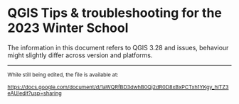 # QGIS Tips & troubleshooting for the 2023 Winter School

The information in this document refers to QGIS 3.28 and issues, behaviour might slightly differ across version and platforms.

--- 
<sup>While still being edited, the file is available at:</sup>

<sup>https://docs.google.com/document/d/1aWQRfBD3dwhB0Qj2dR0D8xBxPCTxh1YKgy_hlTZ3eAU/edit?usp=sharing</sup>
